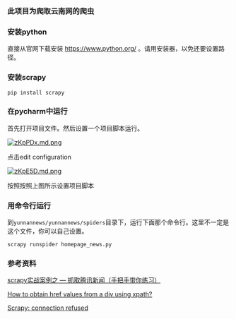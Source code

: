 ### 此项目为爬取云南网的爬虫

### 安装python

直接从官网下载安装 https://www.python.org/ 。请用安装器，以免还要设置路径。

### 安装scrapy

```shell
pip install scrapy
```

### 在pycharm中运行

首先打开项目文件。然后设置一个项目脚本运行。

[![zKpPDx.md.png](https://s1.ax1x.com/2022/11/19/zKpPDx.md.png)](https://imgse.com/i/zKpPDx)

点击edit configuration

[![zKpE5D.md.png](https://s1.ax1x.com/2022/11/19/zKpE5D.md.png)](https://imgse.com/i/zKpE5D)

按照按照上图所示设置项目脚本

### 用命令行运行
到`yunnannews/yunnannews/spiders`目录下，运行下面那个命令行。这里不一定是这个文件，你可以自己设置。

```shell
scrapy runspider homepage_news.py
```

### 参考资料

[scrapy实战案例之 — 抓取腾讯新闻（手把手带你练习）](https://www.bilibili.com/video/BV14s411w75R/)

[How to obtain href values from a div using xpath?](https://stackoverflow.com/questions/4064177/how-to-obtain-href-values-from-a-div-using-xpath)

[Scrapy: connection refused](https://stackoverflow.com/questions/5014980/scrapy-connection-refused)